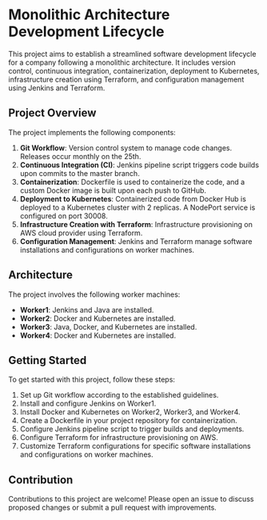 # Monolithic Architecture Development Lifecycle

This project aims to establish a streamlined software development lifecycle for a company following a monolithic architecture. It includes version control, continuous integration, containerization, deployment to Kubernetes, infrastructure creation using Terraform, and configuration management using Jenkins and Terraform.

## Project Overview

The project implements the following components:

1. **Git Workflow**: Version control system to manage code changes. Releases occur monthly on the 25th.
2. **Continuous Integration (CI)**: Jenkins pipeline script triggers code builds upon commits to the master branch.
3. **Containerization**: Dockerfile is used to containerize the code, and a custom Docker image is built upon each push to GitHub.
4. **Deployment to Kubernetes**: Containerized code from Docker Hub is deployed to a Kubernetes cluster with 2 replicas. A NodePort service is configured on port 30008.
5. **Infrastructure Creation with Terraform**: Infrastructure provisioning on AWS cloud provider using Terraform.
6. **Configuration Management**: Jenkins and Terraform manage software installations and configurations on worker machines.

## Architecture

The project involves the following worker machines:

- **Worker1**: Jenkins and Java are installed.
- **Worker2**: Docker and Kubernetes are installed.
- **Worker3**: Java, Docker, and Kubernetes are installed.
- **Worker4**: Docker and Kubernetes are installed.

## Getting Started

To get started with this project, follow these steps:

1. Set up Git workflow according to the established guidelines.
2. Install and configure Jenkins on Worker1.
3. Install Docker and Kubernetes on Worker2, Worker3, and Worker4.
4. Create a Dockerfile in your project repository for containerization.
5. Configure Jenkins pipeline script to trigger builds and deployments.
6. Configure Terraform for infrastructure provisioning on AWS.
7. Customize Terraform configurations for specific software installations and configurations on worker machines.

## Contribution

Contributions to this project are welcome! Please open an issue to discuss proposed changes or submit a pull request with improvements.



